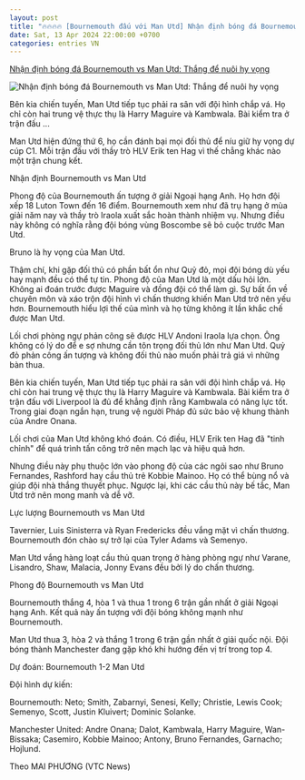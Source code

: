 ```yaml
---
layout: post
title: "🔥🔥🔥🔥 [Bournemouth đấu với Man Utd] Nhận định bóng đá Bournemouth vs Man Utd: Thắng để nuôi hy vọng"
date: Sat, 13 Apr 2024 22:00:00 +0700
categories: entries VN
---
```

[Nhận định bóng đá Bournemouth vs Man Utd: Thắng để nuôi hy vọng](https://baoangiang.com.vn/nhan-dinh-bong-da-bournemouth-vs-man-utd-thang-de-nuoi-hy-vong-a392944.html)

![Nhận định bóng đá Bournemouth vs Man Utd: Thắng để nuôi hy vọng](https://images.baoangiang.com.vn/image/news/2024/20240413/thumbnail/750x450/nhan-dinh-bong-da-bo_5285_1712991980.webp)

Bên kia chiến tuyến, Man Utd tiếp tục phải ra sân với đội hình chắp vá. Họ chỉ còn hai trung vệ thực thụ là Harry Maguire và Kambwala. Bài kiểm tra ở trận đấu ...

Man Utd hiện đứng thứ 6, họ cần đánh bại mọi đối thủ để níu giữ hy vọng dự cúp C1. Mỗi trận đấu với thầy trò HLV Erik ten Hag vì thế chẳng khác nào một trận chung kết.

Nhận định Bournemouth vs Man Utd

Phong độ của Bournemouth ấn tượng ở giải Ngoại hạng Anh. Họ hơn đội xếp 18 Luton Town đến 16 điểm. Bournemouth xem như đã trụ hạng ở mùa giải năm nay và thầy trò Iraola xuất sắc hoàn thành nhiệm vụ. Nhưng điều này không có nghĩa rằng đội bóng vùng Boscombe sẽ bỏ cuộc trước Man Utd.

Bruno là hy vọng của Man Utd.

Thậm chí, khi gặp đối thủ có phần bất ổn như Quỷ đỏ, mọi đội bóng dù yếu hay mạnh đều có thể tự tin. Phong độ của Man Utd là một dấu hỏi lớn. Không ai đoán trước được Maguire và đồng đội có thể làm gì. Sự bất ổn về chuyên môn và xáo trộn đội hình vì chấn thương khiến Man Utd trở nên yếu hơn. Bournemouth hiểu lợi thế của mình và họ từng không ít lần khắc chế được Man Utd.

Lối chơi phòng ngự phản công sẽ được HLV Andoni Iraola lựa chọn. Ông không có lý do để e sợ nhưng cần tôn trọng đối thủ lớn như Man Utd. Quỷ đỏ phản công ấn tượng và không đối thủ nào muốn phải trả giá vì những bàn thua.

Bên kia chiến tuyến, Man Utd tiếp tục phải ra sân với đội hình chắp vá. Họ chỉ còn hai trung vệ thực thụ là Harry Maguire và Kambwala. Bài kiểm tra ở trận đấu với Liverpool là đủ để khẳng định rằng Kambwala có năng lực tốt. Trong giai đoạn ngắn hạn, trung vệ người Pháp đủ sức bảo vệ khung thành của Andre Onana.

Lối chơi của Man Utd không khó đoán. Có điều, HLV Erik ten Hag đã "tinh chỉnh" để quá trình tấn công trở nên mạch lạc và hiệu quả hơn.

Nhưng điều này phụ thuộc lớn vào phong độ của các ngôi sao như Bruno Fernandes, Rashford hay cầu thủ trẻ Kobbie Mainoo. Họ có thể bùng nổ và giúp đội nhà thắng thuyết phục. Ngược lại, khi các cầu thủ này bế tắc, Man Utd trở nên mong manh và dễ vỡ.

Lực lượng Bournemouth vs Man Utd

Tavernier, Luis Sinisterra và Ryan Fredericks đều vắng mặt vì chấn thương. Bournemouth đón chào sự trở lại của Tyler Adams và Semenyo.

Man Utd vắng hàng loạt cầu thủ quan trọng ở hàng phòng ngự như Varane, Lisandro, Shaw, Malacia, Jonny Evans đều bởi lý do chấn thương.

Phong độ Bournemouth vs Man Utd

Bournemouth thắng 4, hòa 1 và thua 1 trong 6 trận gần nhất ở giải Ngoại hạng Anh. Kết quả này ấn tượng với đội bóng không mạnh như Bournemouth.

Man Utd thua 3, hòa 2 và thắng 1 trong 6 trận gần nhất ở giải quốc nội. Đội bóng thành Manchester đang gặp khó khi hướng đến vị trí trong top 4.

Dự đoán: Bournemouth 1-2 Man Utd

Đội hình dự kiến:

Bournemouth: Neto; Smith, Zabarnyi, Senesi, Kelly; Christie, Lewis Cook; Semenyo, Scott, Justin Kluivert; Dominic Solanke.

Manchester United: Andre Onana; Dalot, Kambwala, Harry Maguire, Wan-Bissaka; Casemiro, Kobbie Mainoo; Antony, Bruno Fernandes, Garnacho; Hojlund.

Theo MAI PHƯƠNG (VTC News)

